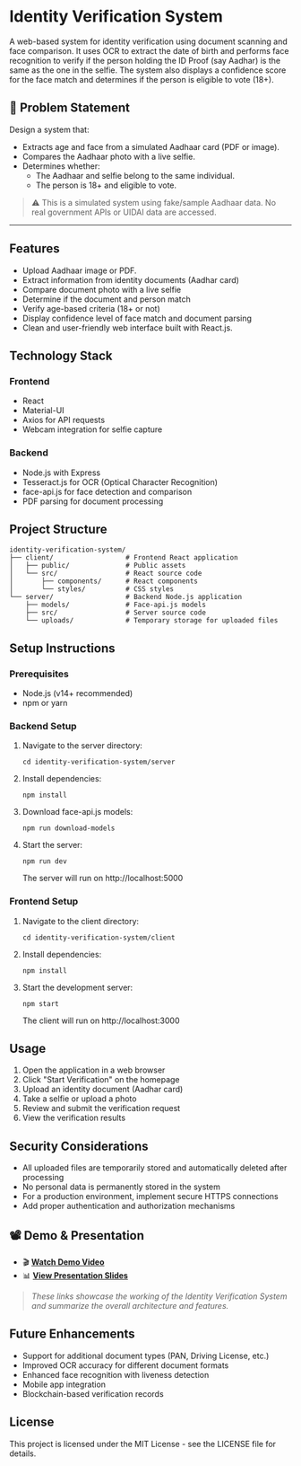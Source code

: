 # Identity Verification System

A web-based system for identity verification using document scanning and face comparison. It uses OCR to extract the date of birth and performs face recognition to verify if the person holding the ID Proof (say Aadhar) is the same as the one in the selfie. The system also displays a confidence score for the face match and determines if the person is eligible to vote (18+).

## 📌 Problem Statement

Design a system that:
- Extracts age and face from a simulated Aadhaar card (PDF or image).
- Compares the Aadhaar photo with a live selfie.
- Determines whether:
  - The Aadhaar and selfie belong to the same individual.
  - The person is 18+ and eligible to vote.

> ⚠️ This is a simulated system using fake/sample Aadhaar data. No real government APIs or UIDAI data are accessed.

---

## Features
- Upload Aadhaar image or PDF.
- Extract information from identity documents (Aadhar card)
- Compare document photo with a live selfie
- Determine if the document and person match
- Verify age-based criteria (18+ or not)
- Display confidence level of face match and document parsing
- Clean and user-friendly web interface built with React.js.

## Technology Stack

### Frontend
- React
- Material-UI
- Axios for API requests
- Webcam integration for selfie capture

### Backend
- Node.js with Express
- Tesseract.js for OCR (Optical Character Recognition)
- face-api.js for face detection and comparison
- PDF parsing for document processing

## Project Structure

```
identity-verification-system/
├── client/                  # Frontend React application
│   ├── public/              # Public assets
│   └── src/                 # React source code
│       ├── components/      # React components
│       └── styles/          # CSS styles
└── server/                  # Backend Node.js application
    ├── models/              # Face-api.js models
    ├── src/                 # Server source code
    └── uploads/             # Temporary storage for uploaded files
```

## Setup Instructions

### Prerequisites
- Node.js (v14+ recommended)
- npm or yarn

### Backend Setup
1. Navigate to the server directory:
   ```
   cd identity-verification-system/server
   ```

2. Install dependencies:
   ```
   npm install
   ```

3. Download face-api.js models:
   ```
   npm run download-models
   ```

4. Start the server:
   ```
   npm run dev
   ```
   The server will run on http://localhost:5000

### Frontend Setup
1. Navigate to the client directory:
   ```
   cd identity-verification-system/client
   ```

2. Install dependencies:
   ```
   npm install
   ```

3. Start the development server:
   ```
   npm start
   ```
   The client will run on http://localhost:3000

## Usage

1. Open the application in a web browser
2. Click "Start Verification" on the homepage
3. Upload an identity document (Aadhar card)
4. Take a selfie or upload a photo
5. Review and submit the verification request
6. View the verification results

## Security Considerations

- All uploaded files are temporarily stored and automatically deleted after processing
- No personal data is permanently stored in the system
- For a production environment, implement secure HTTPS connections
- Add proper authentication and authorization mechanisms

## 📽️ Demo & Presentation

- 🎬 **[Watch Demo Video](https://drive.google.com/file/d/1OH6dsoad1WaaAGtuU3CkAtXSfCLWGIFB/view?usp=sharing )**  
- 📊 **[View Presentation Slides](https://drive.google.com/file/d/1lJxm9jtmLrSjBRyBxAjjyF3J26n4Ibct/view?usp=sharing)**

> _These links showcase the working of the Identity Verification System and summarize the overall architecture and features._


## Future Enhancements

- Support for additional document types (PAN, Driving License, etc.)
- Improved OCR accuracy for different document formats
- Enhanced face recognition with liveness detection
- Mobile app integration
- Blockchain-based verification records

## License

This project is licensed under the MIT License - see the LICENSE file for details. 
